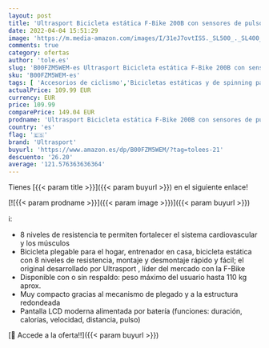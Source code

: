 ```yaml
---
layout: post
title: 'Ultrasport Bicicleta estática F-Bike 200B con sensores de pulso de mano  con respaldo  plegable'
date: 2022-04-04 15:51:29
image: 'https://m.media-amazon.com/images/I/31eJ7ovtISS._SL500_._SL400_.jpg'
comments: true
category: ofertas
author: 'tole.es'
slug: 'B00FZM5WEM-es Ultrasport Bicicleta estática F-Bike 200B con sensores de...'
sku: 'B00FZM5WEM-es'
tags: [ 'Accesorios de ciclismo','Bicicletas estáticas y de spinning para fitness','Ciclismo','Deportes y aire libre','Fitness y ejercicio','Máquinas de cardio para fitness','Rodillos para bicicletas','Ropa y equipo para deportes','bicicleta','ultrasport', ]
actualPrice: 109.99 EUR
currency: EUR
price: 109.99
comparePrice: 149.04 EUR
prodname: 'Ultrasport Bicicleta estática F-Bike 200B con sensores de pulso de mano  con respaldo  plegable'
country: 'es'
flag: '🇪🇸'
brand: 'Ultrasport'
buyurl: 'https://www.amazon.es/dp/B00FZM5WEM/?tag=tolees-21'
descuento: '26.20'
average: '121.576363636364'
---
```


Tienes [{{< param title >}}]({{< param buyurl >}}) en el siguiente enlace!

[![{{< param prodname >}}]({{< param image >}})]({{< param buyurl >}})

ℹ️:

- 8 niveles de resistencia te permiten fortalecer el sistema cardiovascular y los músculos
- Bicicleta plegable para el hogar, entrenador en casa, bicicleta estática con 8 niveles de resistencia, montaje y desmontaje rápido y fácil; el original desarrollado por Ultrasport , líder del mercado con la F-Bike
- Disponible con o sin respaldo: peso máximo del usuario hasta 110 kg aprox.
- Muy compacto gracias al mecanismo de plegado y a la estructura redondeada
- Pantalla LCD moderna alimentada por batería (funciones: duración, calorías, velocidad, distancia, pulso)

[🛒 Accede a la oferta!!]({{< param buyurl >}})
